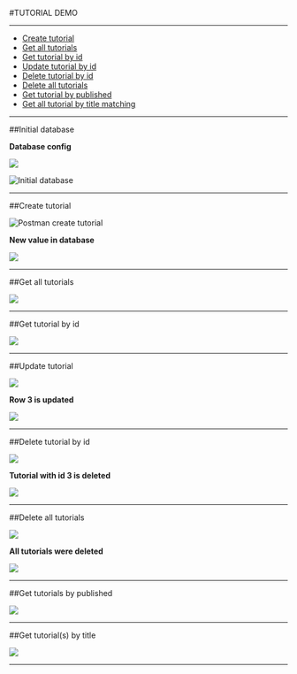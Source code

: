 #TUTORIAL DEMO

---

* [Create tutorial](#create-tutorial)
* [Get all tutorials](#get-all-tutorials)
* [Get tutorial by id](#get-tutorial-by-id)
* [Update tutorial by id](#update-tutorial)
* [Delete tutorial by id](#delete-tutorial-by-id)
* [Delete all tutorials](#delete-all-tutorials)
* [Get tutorial by published](#get-tutorials-by-published)
* [Get all tutorial by title matching](#get-tutorials-by-title)

***

##Initial database

**Database config**

![](./Image/Database_spring-config.png)

![Initial database](./Image/Initial-database.png)

***


##Create tutorial

![Postman create tutorial](./Image/postman_create-tutorial.png)

**New value in database**

![](./Image/Database_create-tutorial_new-value.png)

***


##Get all tutorials

![](./Image/postman_get-all-tutorials.png)

***


##Get tutorial by id

![](./Image/postman_get-tutorial-by-id.png)

***


##Update tutorial

![](./Image/postman_update-tutorial-by-id.png)

**Row 3 is updated**

![](./Image/Database_update-tutorial-by-id_updated-value.png)

***


##Delete tutorial by id

![](./Image/postman_delete-tutorial-by-id.png)

**Tutorial with id 3 is deleted**

![](./Image/Database_delete-tutorial-by-id_id-3-is-missing.png)

***


##Delete all tutorials

![](./Image/postman_delete-all.png)

**All tutorials were deleted**

![](./Image/Database_delete-all_all-has-gone.png)

***


##Get tutorials by published

![](./Image/postman_get-tutorial-by-true-published.png)

***


##Get tutorial(s) by title

![](./Image/postman_get-tutorials-by-title-matching.png)

***